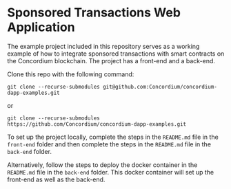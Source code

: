 # Sponsored Transactions Web Application

The example project included in this repository serves as a working example of how to integrate sponsored transactions with smart contracts on the Concordium blockchain. The project has a front-end and a back-end.

Clone this repo with the following command:

``git clone --recurse-submodules git@github.com:Concordium/concordium-dapp-examples.git``

or

``git clone --recurse-submodules https://github.com/Concordium/concordium-dapp-examples.git``

To set up the project locally, complete the steps in the `README.md` file in the `front-end` folder and then complete the steps in the `README.md` file in the `back-end` folder.

Alternatively, follow the steps to deploy the docker container in the `README.md` file in the `back-end` folder. This docker container will set up the front-end as well as the back-end.
